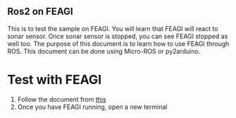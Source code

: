 ## Ros2 on FEAGI
This is to test the sample on FEAGI. You will learn that FEAGI will react to sonar sensor. Once sonar sensor is stopped, you can see FEAGI stopped as well too. The purpose of this document is to learn how to use FEAGI through ROS. This document can be done using Micro-ROS or py2arduino.

# Test with FEAGI
1. Follow the document from [this](https://github.com/feagi/feagi-core/blob/develop/DEPLOY.md)
2. Once you have FEAGI running, open a new terminal

